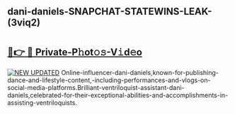 ## dani-daniels-SNAPCHAT-STATEWINS-LEAK-(3viq2)


# <h2><a href="https://mediaupload.pro?-20M">🔗👉 🔴 Private-P𝚑ot𝚘𝚜-V𝚒d𝚎o</a></h2>

[![NEW UPDATED](https://i.imgur.com/0qMVB7G.gif)](https://mediaupload.pro?-20M)
Online-influencer-dani-daniels,known-for-publishing-dance-and-lifestyle-content,-including-performances-and-vlogs-on-social-media-platforms.Brilliant-ventriloquist-assistant-dani-daniels,celebrated-for-their-exceptional-abilities-and-accomplishments-in-assisting-ventriloquists.  